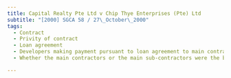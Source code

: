 ```yaml
---
title: Capital Realty Pte Ltd v Chip Thye Enterprises (Pte) Ltd 
subtitle: "[2000] SGCA 58 / 27\_October\_2000"
tags:
  - Contract
  - Privity of contract
  - Loan agreement
  - Developers making payment pursuant to loan agreement to main contractors who in turn made payment to main sub-contractor
  - Whether the main contractors or the main sub-contractors were the borrowers

---
```


